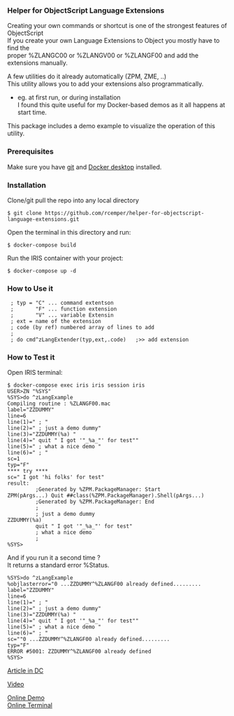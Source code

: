 
### Helper for ObjectScript Language Extensions
Creating your own commands or shortcut is one of the strongest features of ObjectScript    
If you create your own Language Extensions to Object you mostly have to find the  
proper %ZLANGC00 or %ZLANGV00 or %ZLANGF00 and add the extensions manually.  
    
A few utilities do it already automatically (ZPM, ZME, ..)   
This utility allows you to add your extensions also programmatically.    
- eg. at first run, or during installation    
I found this quite useful for my Docker-based demos as it all happens at start time.
 
This package includes a demo example to visualize the operation of this utility.

### Prerequisites
Make sure you have [git](https://git-scm.com/book/en/v2/Getting-Started-Installing-Git) and [Docker desktop](https://www.docker.com/products/docker-desktop) installed.

### Installation   
Clone/git pull the repo into any local directory
```
$ git clone https://github.com/rcemper/helper-for-objectscript-language-extensions.git
```
Open the terminal in this directory and run:
```
$ docker-compose build
```
Run the IRIS container with your project:
```
$ docker-compose up -d
```
### How to Use it
```
 ; typ = "C" ... command extentson
 ;       "F" ... function extension
 ;       "V" ... variable Extensin
 ; ext = name of the extension
 ; code (by ref) numbered array of lines to add
 ;  
 ; do cmd^zLangExtender(typ,ext,.code)   ;>> add extension 
```
### How to Test it
Open IRIS terminal:
```
$ docker-compose exec iris iris session iris   
USER>ZN "%SYS"   
%SYS>do ^zLangExample  
Compiling routine : %ZLANGF00.mac  
label="ZZDUMMY"   
line=6  
line(1)=" ; "   
line(2)=" ; just a demo dummy"  
line(3)="ZZDUMMY(%a) "    
line(4)=" quit " I got '"_%a_"' for test""   
line(5)=" ; what a nice demo "  
line(6)=" ; "   
sc=1   
typ="F"   
**** try ****  
sc=" I got 'hi folks' for test"    
result:
         ;Generated by %ZPM.PackageManager: Start
ZPM(pArgs...) Quit ##class(%ZPM.PackageManager).Shell(pArgs...)  
         ;Generated by %ZPM.PackageManager: End  
         ;  
         ; just a demo dummy  
ZZDUMMY(%a) 
         quit " I got '"_%a_"' for test"  
         ; what a nice demo
         ;
%SYS>   
```
And if you run it a second time ?    
It returns a standard error %Status.   
~~~
%SYS>do ^zLangExample
%objlasterror="0 ...ZZDUMMY^%ZLANGF00 already defined.........
label="ZZDUMMY"
line=6
line(1)=" ; "
line(2)=" ; just a demo dummy"
line(3)="ZZDUMMY(%a) "
line(4)=" quit " I got '"_%a_"' for test""
line(5)=" ; what a nice demo "
line(6)=" ; "
sc=""0 ...ZZDUMMY^%ZLANGF00 already defined.........
typ="F"
ERROR #5001: ZZDUMMY^%ZLANGF00 already defined
%SYS>
~~~
   
[Article in DC](https://community.intersystems.com/post/helper-objectscript-language-extensions)    

[Video](https://youtu.be/_G2LYWxMIU0)    

[Online Demo](https://language-extender.demo.community.intersystems.com/csp/sys/UtilHome.csp)   
[Online Terminal](https://language-extender.demo.community.intersystems.com/terminal/)   
